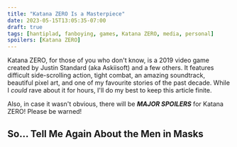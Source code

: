 ```yaml
---
title: "Katana ZERO Is a Masterpiece"
date: 2023-05-15T13:05:35-07:00
draft: true
tags: [hantiplad, fanboying, games, Katana ZERO, media, personal]
spoilers: [Katana ZERO]
---
```


Katana ZERO, for those of you who don't know, is a 2019 video game created by
Justin Standard (aka Askiisoft) and a few others. It features difficult
side-scrolling action, tight combat, an amazing soundtrack, beautiful pixel
art, and one of my favourite stories of the past decade. While I *could* rave
about it for hours, I'll do my best to keep this article finite.

Also, in case it wasn't obvious, there will be ***MAJOR SPOILERS*** for Katana
ZERO! Please be warned!

## So... Tell Me Again About the Men in Masks


